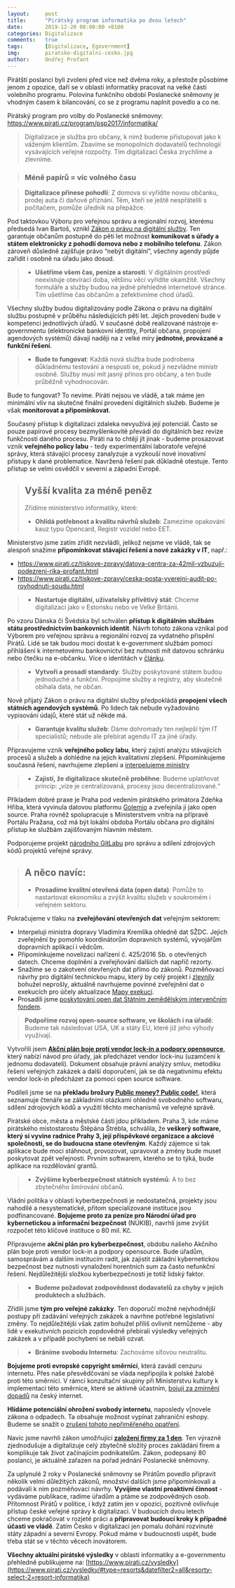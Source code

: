 ```yaml
---
layout:     post
title:      "Pirátský program informatika po dvou letech"
date:       2019-12-20 08:00:00 +0100
categories: Digitalizace
comments:   true
tags:       [Digitalizace, Egovernment]
img:        piratske-digitalni-cesko.jpg
author:     Ondřej Profant
---
```


Pirátští poslanci byli zvoleni před více než dvěma roky, a přestože působíme jenom z opozice, daří se v oblasti informatiky pracovat na velké části volebního programu. Polovina funkčního období Poslanecké sněmovny je vhodným časem k bilancování, co se z programu naplnit povedlo a co ne.

<!--more-->


Pirátský program pro volby do Poslanecké sněmovny: <https://www.pirati.cz/program/psp2017/informatika/>
> Digitalizace je služba pro občany, k nimž budeme přistupovat jako k váženým klientům. Zbavíme se monopolních dodavatelů technologií vysávajících veřejné rozpočty. Tím digitalizaci Česka zrychlíme a zlevníme.

> ### Méně papírů = víc volného času

> **Digitalizace přinese pohodlí**: Z domova si vyřídíte novou občanku, prodej auta či daňové přiznání. Těm, kteří se ještě nespřátelili s počítačem, pomůže úředník na přepážce.

Pod taktovkou Výboru pro veřejnou správu a regionální rozvoj, kterému předsedá Ivan Bartoš, vznikl [Zákon o právu na digitální služby](https://www.profant.eu/2019/zpds.html). Ten garantuje občanům postupně do pěti let možnost **komunikovat s úřady a státem elektronicky z pohodlí domova nebo z mobilního telefonu**. Zákon zároveň důsledně zajišťuje právo “nebýt digitální”, všechny agendy půjde zařídit i osobně na úřadu jako dosud.


> - **Ušetříme všem čas, peníze a starosti**: V digitálním prostředí neexistuje otevírací doba, většinu věcí vyřídíte okamžitě. Všechny formuláře a služby budou na jedné přehledné internetové stránce. Tím ušetříme čas občanům a zefektivníme chod úřadů.

Všechny služby budou digitalizovány podle Zákona o právu na digitální službu postupně v průběhu následujících pěti let. Jejich provedení bude v kompetenci jednotlivých úřadů. V současné době realizované nástroje e-governmentu (elektronické bankovní identity, Portál občana, propojení agendových systémů) dávají naději na z velké míry **jednotné, provázané a funkční řešení**.

> - **Bude to fungovat**: Každá nová služba bude podrobena důkladnému testování a nespustí se, pokud ji nezvládne ministr osobně. Služby musí mít jasný přínos pro občany, a ten bude průběžně vyhodnocován.

Bude to fungovat? To nevíme. Piráti nejsou ve vládě, a tak máme jen minimální vliv na skutečné finální provedení digitálních služeb. Budeme je však **monitorovat a připomínkovat**.

Současný přístup k digitalizaci zdaleka nevyužívá její potenciál. Často se pouze papírové procesy bezmyšlenkovitě převádí do digitálních bez revize funkčnosti daného procesu. Piráti na to chtějí jít jinak - budeme prosazovat vznik **veřejného policy labu** - tedy experimentální laboratoře veřejné správy, která stávající procesy zanalyzuje a vyzkouší nové inovativní přístupy k dané problematice. Navržená řešení pak důkladně otestuje. Tento přístup se velmi osvědčil v severní a západní Evropě.

> ## Vyšší kvalita za méně peněz
> Zřídíme ministerstvo informatiky, které:
> - **Ohlídá potřebnost a kvalitu návrhů služeb**: Zamezíme opakování kauz typu Opencard, Registr vozidel nebo EET.

Ministerstvo jsme zatím zřídit nezvládli, jelikož nejsme ve vládě, tak se alespoň snažíme **připomínkovat stávající řešení a nové zakázky v IT**, např.:
- <https://www.pirati.cz/tiskove-zpravy/datova-centra-za-42mil-vzbuzuji-podezreni-rika-profant.html>
- <https://www.pirati.cz/tiskove-zpravy/ceska-posta-yverejni-audit-po-royhodnuti-soudu.html>

> - **Nastartuje digitální, uživatelsky přívětivý stát**: Chceme digitalizaci jako v Estonsku nebo ve Velké Británii.

Po vzoru Dánska či Švédska byl schválen **přístup k digitálním službám státu prostřednictvím bankovních identit**. Návrh tohoto zákona vznikal pod Výborem pro veřejnou správu a regionální rozvoj za vydatného přispění Pirátů. Lidé se tak budou moci dostat k e-government službám pomocí přihlášení k internetovému bankovnictví bez nutnosti mít datovou schránku nebo čtečku na e-občanku.
Více o identitách v [článku](https://www.profant.eu/2019/sonia.html).

> - **Vytvoří a prosadí standardy**: Služby poskytované státem budou jednoduché a funkční. Propojíme služby a registry, aby skutečně obíhala data, ne občan.

Nově přijatý Zákon o právu na digitální služby předpokládá **propojení všech státních agendových systémů**. Po lidech tak nebude vyžadováno vypisování údajů, které stát už někde má.

> - **Garantuje kvalitu služeb**: Dáme dohromady ten nejlepší tým IT specialistů; nebude ale přebírat agendu IT za jiné úřady.

Připravujeme vznik **veřejného policy labu**, který zajistí analýzu stávajících procesů a služeb a dohlédne na jejich kvalitativní zlepšení. Připomínkujeme současná řešení, navrhujeme zlepšení a [interpelujeme ministry](https://www.profant.eu/interpelace/)

> - **Zajistí, že digitalizace skutečně proběhne**: Budeme uplatňovat princip: „vize je centralizovaná, procesy jsou decentralizované.“

Příkladem dobré praxe je Praha pod vedením pirátského primátora Zdeňka Hřiba, která vyvinula datovou platformu [Golemio](https://golemio.cz/) a zveřejnila ji jako open source. Praha rovněž spolupracuje s Ministerstvem vnitra na přípravě Portálu Pražana, což má být lokální obdoba Portálu občana pro digitální přístup ke službám zajišťovaným hlavním městem.

Podporujeme projekt [národního GitLabu](https://code.gov.cz/) pro správu a sdílení zdrojových kódů projektů veřejné správy.

> ## A něco navíc:
> - **Prosadíme kvalitní otevřená data (open data)**: Pomůže to nastartovat ekonomiku a zvýšit kvalitu služeb v soukromém i veřejném sektoru.

Pokračujeme v tlaku na **zveřejňování otevřených dat** veřejným sektorem:
- Interpeluji ministra dopravy Vladimíra Kremlíka ohledně dat SŽDC. Jejich zveřejnění by pomohlo koordinátorům dopravních systémů, vývojářům dopravních aplikací i vědcům.
- Připomínkujeme novelizaci nařízení č. 425/2016 Sb. o otevřených datech. Chceme doplnění a zveřejňování dalších dat napříč rezorty.
- Snažíme se o zakotvení otevřených dat přímo do zákonů. Pozměňovací návrhy pro digitální technickou mapu, který by celý projekt i [zlevnily](https://www.profant.eu/2019/dtm-vybor.html) bohužel neprošly, aktuálně navrhujeme povinné zveřejnění dat o exekucích pro účely aktualizace [Mapy exekucí](http://mapaexekuci.cz/).
- Prosadili jsme [poskytování open dat Státním zemědělským intervenčním fondem](https://www.piratskelisty.cz/clanek-2384-komentar-radka-holomcika-diky-piratum-budou-dotace-v-zemedelstvi-pruhlednejsi).

> **Podpoříme rozvoj open-source software, ve školách i na úřadě**: Budeme tak následovat USA, UK a státy EU, které již jeho výhody využívají.

Vytvořili jsem **[Akční plán boje proti vendor lock-in a podpory opensource](https://www.profant.eu/assets/pdf/akcni-plan-opensource-v3.pdf)**, který nabízí  návod pro úřady, jak předcházet vendor lock-inu (uzamčení k jednomu dodavateli). Dokument obsahuje právní analýzy smluv, metodiku řešení veřejných zakázek a další doporučení, jak se dá negativnímu efektu vendor lock-in předcházet za pomoci open source software.

Podíleli jsme se na **překladu brožury [Public money? Public code!](https://www.otevrenamesta.cz/2019/public-money-public-code.html)**, která seznamuje čtenáře se základními otázkami ohledně svobodného softwaru, sdílení zdrojových kódů a využití těchto mechanismů ve veřejné správě.

Pirátské obce, města a městské části jdou příkladem. Praha 3, kde máme pirátského místostarostu Štěpána Štrébla, schválila, že **veškerý software, který si vyvine radnice Prahy 3, její příspěvkové organizace a akciové společnosti, se do budoucna stane otevřeným**. Každý zájemce si tak aplikace bude moci stáhnout, provozovat, upravovat a změny bude muset poskytovat zpět veřejnosti. Prvním softwarem, kterého se to týká, bude aplikace na rozdělování grantů.

> - **Zvýšíme kyberbezpečnost státních systémů**: A to bez zbytečného šmírování občanů.

Vládní politika v oblasti kyberbezpečnosti je nedostatečná, projekty jsou nahodilé a nesystematické, přitom specializované instituce jsou podfinancované. **Bojujeme proto za peníze pro Národní úřad pro kybernetickou a informační bezpečnost** (NÚKIB), navrhli jsme zvýšit rozpočet této klíčové instituce o 80 mil. Kč.

Připravujeme **akční plán pro kyberbezpečnost**, obdobu našeho Akčního plán boje proti vendor lock-in a podpory opensource. Bude úřadům, samosprávám a dalším institucím radit, jak zajistit základní kybernetickou bezpečnost bez nutnosti vynaložení horentních sum za často nefunkční řešení. Nejdůležitější složkou kyberbezpečnosti je totiž lidský faktor.

> - **Budeme požadovat zodpovědnost dodavatelů za chyby v jejich produktech a službách.**

Zřídili jsme **tým pro veřejné zakázky**. Ten doporučí možné nejvhodnější postupy při zadávání veřejných zakázek a navrhne potřebné legislativní změny. To nejdůležitější však zatím bohužel příliš ovlivnit nemůžeme - aby lidé v exekutivních pozicích zopdovědně přebírali výsledky veřejných zakázek a v případě pochybení se nebáli ozvat.

> - **Bráníme svobodu Internetu**: Zachováme síťovou neutralitu.

**Bojujeme proti evropské copyright směrnici**, která zavádí cenzuru internetu. Přes naše přesvědčování se vláda nepřipojila k polské žalobě proti této směrnici. V rámci konzultační skupiny při Ministerstvu kultury k implementaci této směrnice, které se aktivně účastním, [bojuji za zmírnění dopadů](https://www.profant.eu/2019/jak-pokracuje-boj-o-internet.html) na český internet.

**Hlídáme potenciální ohrožení svobody internetu**, naposledy v[novele zákona o odpadech. Ta obsahuje možnost vypínat zahraniční eshopy. Budeme se snažit o [zrušení tohoto nepřiměřeného opatření](https://www.piratskelisty.cz/clanek-2621-bizarni-cenzura-vladni-zakon-o-odpadech-umozni-vypinani-zahranicnich-e-shopu-upozornuji-pirati).


Navíc jsme navrhli zákon umožňující **[založení firmy za 1 den](https://www.profant.eu/2019/firma-za-1-den.html)**. Ten výrazně zjednodušuje a digitalizuje celý zbytečně složitý proces zakládání firem a komplikuje tak život začínajícím podnikatelům. Zákon, podepsaný 80 poslanci,  je aktuálně zařazen na pořad jednání Poslanecké sněmovny.


Za uplynulé 2 roky v Poslanecké sněmovny se Pirátům povedlo připravit několik velmi důležitých zákonů, množství dalších jsme připomínkovali a podávali k nim pozměňovací návrhy. **Vyvíjíme vlastní proaktivní činnost** - vydáváme publikace, radíme úřadům a ptáme se zodpovědných osob. Přítomnost Pirátů v politice, i když zatím jen v opozici, pozitivně ovlivňuje přístup české veřejné správy k digitalizaci. V budoucích dvou letech chceme pokračovat v rozjeté práci a **připravovat budoucí kroky k případné účasti ve vládě**. Zatím Česko v digitalizaci jen pomalu dohání rozvinuté státy západní a severní Evropy. Pokud máme v budoucnosti uspět, bude třeba stát se v těchto věcech inovátorem.


**Všechny aktuální pirátské výsledky** v oblasti informatiky a e-governmentu přehledně publikujeme na: [https://www.pirati.cz/vysledky](https://www.pirati.cz/vysledky/#type=resorts&datefilter2=all&resorty-select-2=resort-informatika)
